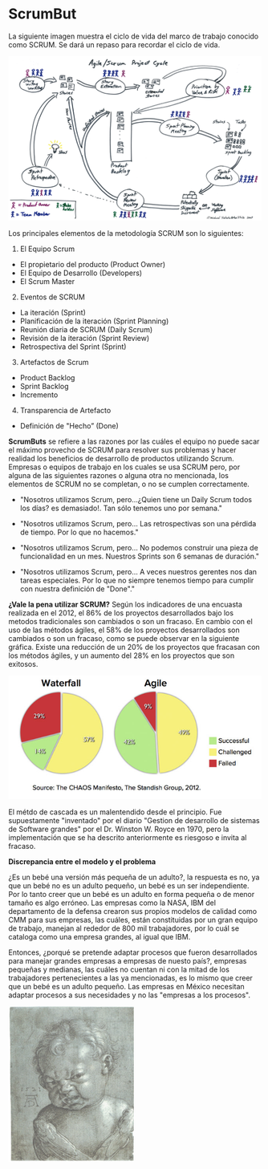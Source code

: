 # ScrumBut

La siguiente imagen muestra el ciclo de vida del marco de trabajo conocido como SCRUM.
Se dará un repaso para recordar el ciclo de vida.

![Ciclo de vida de SCRUM](images/ciclodevidascrum.jpg)

Los principales elementos de la metodología SCRUM son lo siguientes:

1. El Equipo Scrum
 * El propietario del producto (Product Owner)
 * El Equipo de Desarrollo (Developers)
 * El Scrum Master
2. Eventos de SCRUM
 * La iteración (Sprint)
 * Planificación de la iteración (Sprint Planning)
 * Reunión diaria de SCRUM (Daily Scrum)
 * Revisión de la iteración (Sprint Review)
 * Retrospectiva del Sprint (Sprint)
3. Artefactos de Scrum
 * Product Backlog
 * Sprint Backlog
 * Incremento
4. Transparencia de Artefacto
 * Definición de "Hecho” (Done)

__ScrumButs__ se refiere a las razones por las cuáles el equipo no puede sacar el máximo provecho de SCRUM para resolver sus problemas y hacer realidad los beneficios de desarrollo de productos utilizando Scrum.
Empresas o equipos de trabajo en los cuales se usa SCRUM pero, por alguna de las siguientes razones o alguna otra no mencionada, los elementos de SCRUM no se completan, o no se cumplen correctamente.

* "Nosotros utilizamos Scrum, pero...¿Quien tiene un Daily Scrum todos los días? es demasiado!. Tan sólo tenemos uno por semana."

* "Nosotros utilizamos Scrum, pero... Las retrospectivas son una pérdida de tiempo. Por lo que no hacemos."

* "Nosotros utilizamos Scrum, pero... No podemos construir una pieza de funcionalidad en un mes. Nuestros Sprints son 6 semanas de duración."

* "Nosotros utilizamos Scrum, pero... A veces nuestros gerentes nos dan tareas especiales. Por lo que no siempre tenemos tiempo para cumplir con nuestra definición de "Done"."


__¿Vale la pena utilizar SCRUM?__
Según los indicadores de una encuasta realizada en el 2012, el 86% de los proyectos desarrollados bajo los metodos tradicionales son cambiados o son un fracaso.
En cambio con el uso de las métodos ágiles, el 58% de los proyectos desarrollados son cambiados o son un fracaso, como se puede observar en la siguiente gráfica.
Existe una reducción de un 20% de los proyectos que fracasan con los métodos ágiles, y un aumento del 28% en los proyectos que son exitosos. 

![Graficas](images/grafica.png)

El métdo de cascada es un malentendido desde el principio.
Fue supuestamente "inventado" por el diario "Gestion de desarrollo de sistemas de Software grandes" por el Dr. Winston W. Royce en 1970, pero la implementación que se ha descrito anteriormente es riesgoso e invita al fracaso.

__Discrepancia entre el modelo y el problema__

¿Es un bebé una versión más pequeña de un adulto?, la respuesta es no, ya que un bebé no es un adulto pequeño, un bebé es un ser independiente. Por lo tanto creer que un bebé es un adulto en forma pequeña o de menor tamaño es algo erróneo.
Las empresas como la NASA, IBM del departamento de la defensa crearon sus propios modelos de calidad como CMM para sus empresas, las cuáles, están constituidas por un gran equipo de trabajo, manejan al rededor de 800 mil trabajadores, por lo cuál se cataloga como una empresa grandes, al igual que IBM.

Entonces, ¿porqué se pretende adaptar procesos que fueron desarrollados para manejar grandes empresas a empresas de nuesto país?, empresas pequeñas y medianas, las cuáles no cuentan ni con la mitad de los trabajadores pertenecientes a las ya mencionadas, es lo mismo que creer que un bebé es un adulto pequeño.
Las empresas en México necesitan adaptar procesos a sus necesidades y no las "empresas a los procesos".

![Adulto pequeño](images/Bebe.png)
